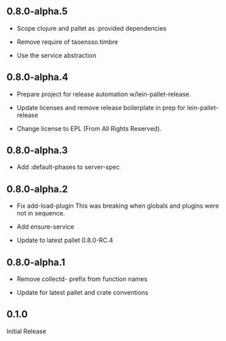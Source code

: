 ## 0.8.0-alpha.5

- Scope clojure and pallet as :provided dependencies

- Remove require of taoensso.timbre

- Use the service abstraction

## 0.8.0-alpha.4

- Prepare project for release automation w/lein-pallet-release.

- Update licenses and remove release boilerplate in prep for
  lein-pallet-release

- Change license to EPL (From All Rights Reserved).

## 0.8.0-alpha.3

- Add :default-phases to server-spec

## 0.8.0-alpha.2

- Fix add-load-plugin
  This was breaking when globals and plugins were not in sequence.

- Add ensure-service

- Update to latest pallet 0.8.0-RC.4

## 0.8.0-alpha.1

- Remove collectd- prefix from function names

- Update for latest pallet and crate conventions


## 0.1.0

Initial Release
